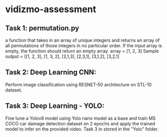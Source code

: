 # vidizmo-assessment
## Task 1: permutation.py 
a function that takes in an array of unique integers and returns an array of all permutations of those integers in no particular order.
If the input array is empty, the function should return an empty array.
array = [1, 2, 3]
Sample output = [[1, 2, 3], [1, 3, 2], [2,1,3], [2,3,1], [3,1,2], [3,2,1]
## Task 2: Deep Learning CNN:
Perform image classification using RESNET-50 architecture on STL-10 dataset.
## Task 3: Deep Learning - YOLO:
Fine tune a Yolov8 model using Yolo nano model as a base and train MS COCO car damage detection dataset on 2 epochs and apply the trained model to infer on the provided video.
Task 3 in stored in the "Yolo" folder.
